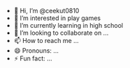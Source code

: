 - 👋 Hi, I’m @ceekut0810
- 👀 I’m interested in play games
- 🌱 I’m currently learning in high school
- 💞️ I’m looking to collaborate on ...
- 📫 How to reach me ...
- 😄 Pronouns: ...
- ⚡ Fun fact: ...

<!---
ceekut0810/ceekut0810 is a ✨ special ✨ repository because its `README.md` (this file) appears on your GitHub profile.
You can click the Preview link to take a look at your changes.
--->

